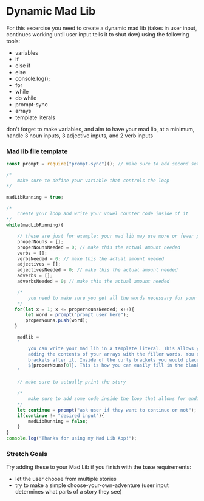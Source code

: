 # Dynamic Mad Lib
For this excercise you need to create a dynamic mad lib (takes in user input, continues working until user input tells it to shut dow) using the following tools:
- variables
- if
- else if
- else
- console.log();
- for
- while
- do while
- prompt-sync
- arrays
- template literals

don't forget to make variables, and aim to have your mad lib, at a minimum, handle 3 noun inputs, 3 adjective inputs, and 2 verb inputs

### Mad lib file template
```JavaScript
const prompt = require("prompt-sync")(); // make sure to add second set of open and close parenthesis

/*
    make sure to define your variable that controls the loop
*/

madLibRunning = true;

/*
    create your loop and write your vowel counter code inside of it
*/
while(madLibRunning){

    // these are just for example: your mad lib may use more or fewer parts of speech
    properNouns = [];
    properNounsNeeded = 0; // make this the actual amount needed
    verbs = [];
    verbsNeeded = 0; // make this the actual amount needed
    adjectives = [];
    adjectivesNeeded = 0; // make this the actual amount needed
    adverbs = [];
    adverbsNeeded = 0; // make this the actual amount needed

    /*
        you need to make sure you get all the words necessary for your mad lib
    */
   for(let x = 1; x <= propernounsNeeded; x++){
       let word = prompt("prompt user here");
       properNouns.push(word);
   }

    madlib = 
    `
        you can write your mad lib in a template literal. This allows you to make a multi-line string while also
        adding the contents of your arrays with the filler words. You can do this by writing a $ and then placing curly
        brackets after it. Inside of the curly brackets you would place the value you want inserted, like so: 
        ${properNouns[0]}. This is how you can easily fill in the blanks for your mad lib.
    `

    // make sure to actually print the story

    /*
        make sure to add some code inside the loop that allows for ending the loop
    */
    let continue = prompt("ask user if they want to continue or not");
    if(continue != "desired input"){
        madLibRunning = false;
    }
}
console.log("Thanks for using my Mad Lib App!");
```

### Stretch Goals
Try adding these to your Mad Lib if you finish with the base requirements:
- let the user choose from multiple stories
- try to make a simple choose-your-own-adventure (user input determines what parts of a story they see)
